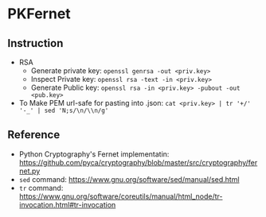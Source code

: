 # PKFernet

## Instruction

* RSA
    * Generate  private key: `openssl genrsa -out <priv.key>`
    * Inspect Private key: `openssl rsa -text -in <priv.key>`
    * Generate Public key: `openssl rsa -in <priv.key> -pubout -out  <pub.key>`  
* To Make PEM url-safe for pasting into .json: `cat <priv.key> | tr '+/' '-_' | sed 'N;s/\n/\\n/g'`


## Reference
* Python Cryptography's Fernet implementatin: https://github.com/pyca/cryptography/blob/master/src/cryptography/fernet.py
* `sed` command: https://www.gnu.org/software/sed/manual/sed.html
* `tr` command: https://www.gnu.org/software/coreutils/manual/html_node/tr-invocation.html#tr-invocation